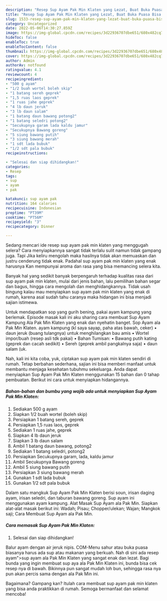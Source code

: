 ```yaml
---
description: "Resep Sup Ayam Pak Min Klaten yang Lezat, Buat Buka Puasa Bisa Manjain Lidah"
title: "Resep Sup Ayam Pak Min Klaten yang Lezat, Buat Buka Puasa Bisa Manjain Lidah"
slug: 1533-resep-sup-ayam-pak-min-klaten-yang-lezat-buat-buka-puasa-bisa-manjain-lidah
category: Uncategorized
date: 2022-05-06T14:30:27.859Z
image: https://img-global.cpcdn.com/recipes/3d22936707dbe651/680x482cq70/sup-ayam-pak-min-klaten-foto-resep-utama.jpg
hideToc: false
enableToc: true
enableTocContent: false
thumbnail: https://img-global.cpcdn.com/recipes/3d22936707dbe651/680x482cq70/sup-ayam-pak-min-klaten-foto-resep-utama.jpg
cover: https://img-global.cpcdn.com/recipes/3d22936707dbe651/680x482cq70/sup-ayam-pak-min-klaten-foto-resep-utama.jpg
author: Admin
authorAv: notfound
ratingvalue: 4.1
reviewcount: 4
recipeingredient:
- "500 g ayam"
- "1/2 buah wortel boleh skip"
- "1 batang sereh geprek"
- "1,5 ruas laos geprek"
- "1 ruas jahe geprek"
- "4 lb daun jeruk"
- "3 lb daun salam"
- "1 batang daun bawang potong2"
- "1 batang seledri potong2"
- "Secukupnya garam lada kaldu jamur"
- "Secukupnya Bawang goreng"
- "5 siung bawang putih"
- "3 siung bawang merah"
- "1 sdt lada bubuk"
- "1/2 sdt pala bubuk"
recipeinstructions:

- "Selesai dan siap dihidangkan!"
categories:
- Resep
tags:
- sup
- ayam
- pak

katakunci: sup ayam pak 
nutrition: 164 calories
recipecuisine: Indonesian
preptime: "PT39M"
cooktime: "PT56M"
recipeyield: "3"
recipecategory: Dinner

---
```



Sedang mencari ide resep sup ayam pak min klaten yang menggugah selera? Cara menyiapkannya sangat tidak terlalu sulit namun tidak gampang juga. Tapi Jika keliru mengolah maka hasilnya tidak akan memuaskan dan justru cenderung tidak enak. Padahal sup ayam pak min klaten yang enak harusnya Kan mempunyai aroma dan rasa yang bisa memancing selera kita.


Banyak hal yang sedikit banyak berpengaruh terhadap kualitas rasa dari sup ayam pak min klaten, mulai dari jenis bahan, lalu pemilihan bahan segar dan bagus, hingga cara mengolah dan menghidangkannya. Tidak usah bingung kalau mau menyiapkan sup ayam pak min klaten yang enak di rumah, karena asal sudah tahu caranya maka hidangan ini bisa menjadi sajian istimewa.

Untuk mendapatkan sop yang gurih bening, pakai ayam kampung yang berlemak. Episode masak kali ini aku sharing cara membuat Sup Ayam Kampung Ala Pak Min Klaten yang enak dan nyehatin banget. Sop Ayam ala Pak Min Klaten. ayam kampung (kl saya sayap, paha atas bawah, ceker) • daun jeruk (buang tulangnya) untuk menghilangkan bau amis • Wortel impor/buah (resep asli tdk pakai) • Bahan Tumisan: • Bawang putih kating (geprek dan cacah sedikit) • Sereh (geprek ambil pangkalnya saja) • daun salam (uk.


Nah, kali ini kita coba, yuk, ciptakan sup ayam pak min klaten sendiri di rumah. Tetap berbahan sederhana, sajian ini bisa memberi manfaat untuk membantu menjaga kesehatan tubuhmu sekeluarga. Anda dapat menyiapkan Sup Ayam Pak Min Klaten menggunakan 15 bahan dan 0 tahap pembuatan. Berikut ini cara untuk menyiapkan hidangannya.

<!--inarticleads1-->

##### Bahan-bahan dan bumbu yang wajib ada untuk menyiapkan Sup Ayam Pak Min Klaten:

1. Sediakan 500 g ayam
1. Siapkan 1/2 buah wortel (boleh skip)
1. Persiapkan 1 batang sereh, geprek
1. Persiapkan 1,5 ruas laos, geprek
1. Sediakan 1 ruas jahe, geprek
1. Siapkan 4 lb daun jeruk
1. Siapkan 3 lb daun salam
1. Ambil 1 batang daun bawang, potong2
1. Sediakan 1 batang seledri, potong2
1. Persiapkan Secukupnya garam, lada, kaldu jamur
1. Ambil Secukupnya Bawang goreng
1. Ambil 5 siung bawang putih
1. Persiapkan 3 siung bawang merah
1. Gunakan 1 sdt lada bubuk
1. Gunakan 1/2 sdt pala bubuk


Dalam satu mangkuk Sup Ayam Pak Min Klaten berisi soun, irisan daging ayam, irisan seledri, dan taburan bawang goreng. Sup ayam ini menggunakan ayam kampung. Alat Masak Sup Ayam ala Pak Min. Siapkan alat-alat masak berikut ini: Wadah; Pisau; Chopper/ulekan; Wajan; Mangkok saji; Cara Membuat Sup Ayam ala Pak Min. 

<!--inarticleads2-->

##### Cara memasak Sup Ayam Pak Min Klaten:


1. Selesai dan siap dihidangkan!

Balur ayam dengan air jeruk nipis. COM-Menu sahur atau buka puasa biasanya harus ada sup atau makanan yang berkuah. Nah di sini ada resep ayam&#34;&gt;sup ayam ala Pak Min Klaten yang sangat enak dan lezat. Bagi bunda yang ingin membuat sup aya ala Pak Min Klaten ini, bunda bisa cek resep nya di bawah. Bikinnya pun sangat mudah loh bun, sehingga rasa nya pun akan percis sama dengan ala Pak Min ini. 

Bagaimana? Gampang kan? Itulah cara membuat sup ayam pak min klaten yang bisa anda praktikkan di rumah. Semoga bermanfaat dan selamat mencoba!
